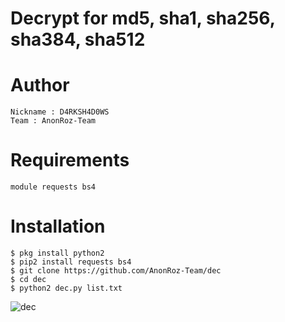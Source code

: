 # Decrypt for md5, sha1, sha256, sha384, sha512

# Author
```
Nickname : D4RKSH4D0WS
Team : AnonRoz-Team
```

# Requirements
```
module requests bs4
```

# Installation
```
$ pkg install python2
$ pip2 install requests bs4
$ git clone https://github.com/AnonRoz-Team/dec
$ cd dec
$ python2 dec.py list.txt
```

![dec](https://user-images.githubusercontent.com/65480013/89729417-c03a0e80-da5f-11ea-981d-6a6e00c83f9c.JPG)
